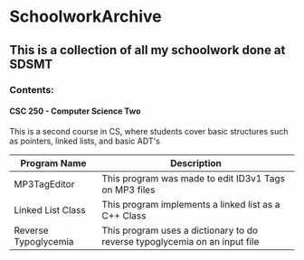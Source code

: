 # SchoolworkArchive

## This is a collection of all my schoolwork done at SDSMT

### Contents:

#### CSC 250 - Computer Science Two
This is a second course in CS, where students cover basic structures such as pointers, linked lists, and basic ADT's

| Program Name         | Description                                                                |
|----------------------|----------------------------------------------------------------------------|
| MP3TagEditor         | This program was made to edit ID3v1 Tags on MP3 files                      |
| Linked List Class    | This program implements a linked list as a C++ Class                       |
| Reverse Typoglycemia | This program uses a dictionary to do reverse typoglycemia on an input file |
